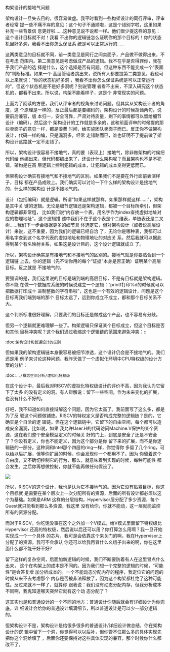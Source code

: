     
构架设计的接地气问题

架构设计一旦失去目的，很容易做虚。我平时看到一些构架设计的同行评审，评审者经常
提一些不痛不痒的意见：这个句子不通顺啦，这是个错别字啦，这里如果补充一些背景信
息更好啦……这种意见说不说都一样。他们很少提这样的意见：这个设计目标就不对！我看
不出你的逻辑链怎么证明你的那个目标的！你的状态机里好多洞，我看不出你怎么保证系
统是可以正常运行的……

这两类意见的目标就不同，前一类意见是同行之间卖面子，产品做不做得出来，不在考虑
范围内。第二类意见是考虑做成产品的逻辑。我不在乎是否得罪你，我在乎我们产品的选
择是什么，这个选择是否有问题。但这种东西不能变成一个“表面的”判断标准。如果一个
高层管理者跳出来，说所有人都要提第二类意见，我也可以上来就说：“你的状态机好多洞
，我看不出你怎么保证系统是可以正常运行的”，但这个状态机是不是好多洞呢？别说管理
者看不出来，不深入研究这个状态机的，都看不出来。所以说，构架不能看样子，这是个
非常现实的问题。

上面为了阅读的方便，我们从评审者的视角来讨论问题。但其实从架构设计者的角度，这
个原理是一样的，反正最后都是要编码的，架构设计的时候胡诌两句，说要前后兼容，版
本归一，安全可靠，严肃对待质量，剩下的事情都可以留给细节设计（编码），然后这个
架构设计的工作就是多余的，这和前面评审的时候提的那些卖面子的意见一样，都是浪费
时间，给实施团队卖面子而已。反正你不做架构设计，代码一样的编，只是漏洞多，经常
走错路而已，谁也证明不了提前做了架构设计这路就一定不走错了。

所以，架构设计很容易不接地气，真的要（表现上）接地气，除非做架构的时候把代码给
他编出来，但代码都编出来了，还设计什么架构呢？而且架构也不是不犯错，架构是在高
层逻辑上控制犯错的成本，让犯错的成本变得更低而已。

但架构设计确实有接地气和不接地气的区别。如果我们不是要在外行面前表演样子，目标
都在产品成败上。我们确实可以讨论一下什么样的架构设计是接地气的，什么样的架构设
计是不接地气的。

设计（包括编码）就是逻辑。所谓“如果这样就那样，如果那样就这样……”，架构是其中关
键的逻辑。无论是细节逻辑还是架构逻辑，都被一个目标所牵引，但架构逻辑都非常粗，
比如我们说“内存放一个表，用名字作为index查找虚拟地址对应的物理地址”，这个逻辑描
述中我们不在乎这个表是个二维表，单链表还是二叉树……我们下一步会根据更多的细节具
体选定它，但对架构设计（或者说高层设计）来说，这不重要，因为我们的逻辑已经自洽
了，无论你是哪种表，我都可以用名字查到这个名字代表的虚拟地址和物理地址的对应关
系，然后我就可以据此得到某个有名映射关系，如果这是设计目的，这个设计逻辑就成立
了。

所以，架构设计确实是有接地气和不接地气的区别的。接地气就是你要贴合到一个逻辑链
上去，你的逻辑（先不论你用的每个“证据”本身是否正确）证明某个高层目标。反之就是
不接地气的。

要强调的是，我们这里说的目标是端到端的高层目标，不是有目标就是架构逻辑。你不能
在做一个数据库系统的时候说建立一个逻辑：“printf打印%d的时候就可以把数据打印成十
进制整数的字符串啦”，这也是一个有效的逻辑设计，问题是这个目标离我们端到端的那个
目标太远了，远到你成立不成立，都和那个目标关系不大。

这个判断标准很好理解，只要我们的目标还是做成这个产品，也不容易有分歧。

但另一个逻辑就更难理解一些了。构架逻辑只保证某个目标成立，但这个目标是否和其他
目标冲突呢？这个我们通过收缩这个逻辑链的范围来避免冲突：::

  :doc:`架构设计和普通设计的区别`

但如果我的架构逻辑链本身很容易被细节渗透，这个设计仍会是不接地气的。我们还是用
例子来讨论这种问题，我昨天做了一个虚拟化环境中CPU特权级的设计方案的分析：

  :doc:`../概念空间分析/虚拟化特权级`

在这个设计中，最后我对RISCV的虚拟化特权级设计的评价不高，因为我认为它留下了太多
的没有定义的洞。有人辩解说：留下一些空间，作为未来变化的扩展，也没有什么不好的。

好吧，我不知道如何直接辩解这个问题，因为它太高了。我前面写了这么多，都是为了反
驳这个问题做铺垫。RISCV的特权定义是否构成完整的逻辑链？是的，它确实是个自洽的逻
辑链。但在这个逻辑链中，它留下的自由空间，每个都可以造成安全漏洞，比如说，如果
我允许User.H的代码访问Machine.V保护的某个资源，这在我们整个安全模型定义的时候关
好的门上，到底是安全了还是不安全了？你没有定义，你也不能定义，因为这个部分是你
留下来的扩展，而不是你逻辑链的一部分。这种洞和Intel那个四层的ring一样，你觉得你
多留了几个ring，可以给以后扩展，但等你扩展的时候，你会发现你一个都用不了。因为
你留着这个自由度，又不确切控制它的行为，那么，就意味着到实现的时候，每种可能性
都会发生。之后你再想做控制，你就不能再做任何假设了。

![](_static/rv_privelege_hole.svg)

所以，RISCV的这个设计，我也是认为它不接地气的。因为它没有贴紧目标，你这个目标就
是需要在某个层次上一次分配所有的资源，后面的所有设计都必须以这个为基础。如果是ARM
这样的分层结构，Hypervisor层分配了多少资源，每个Guest就只能看到那么多资源，我这里
没有给你，你就不能动，这一层就能监控所有的资源分配。

而对于RISCV，你吃饱没事在这个之外加一个V模式，给V模式里面留下特权级比Hypervisor
还高的特权级，然后说以后还可以用？你打算怎么用啊？我一旦开始实现成一个一个具体
的芯片，我可是会依靠这个来关门的啊。我在Hypervisor上分配了的资源，我可不会承认
你还可以给我再冒什么幺蛾子出来的啊，你在这里面什么都不能干好不好?

留下这样的复杂空间，后面加新逻辑的时候，我们不断要防着有人在这里冒点什么出来，
这个在构架上的成本是不同的。因为我们想一个完整的逻辑的时候，“可能性”是会答复增
加分析成本的。一个不能动态分配内存的程序，我定位它的问题的时候从来不去考虑那个
内存是否被非法释放了，因为这个构架都杜绝了这种可能性。反过来就不一样了，就算你
跟我说：我们没有动态分配内存，但我分析成本不同啊，我鬼知道哪天突然它就有这个动
态分配了？

这其实也是和普通设计的一个不同的地方：普通设计你随后就会有详细设计为你兜底，详
细设计会给你的普通设计填满细节，所以普通设计是可以少一部分逻辑的。

但架构设计不是，架构设计是给很多很多的普通设计/详细设计做总结，你在架构设计的逻
辑中留下一个洞，你觉得可以以后补，但你管不住那么多的具体实现先把你这个洞给填了
，后面你还要保持对这些具体实现的兼容，那个时候你什么都改不了。

